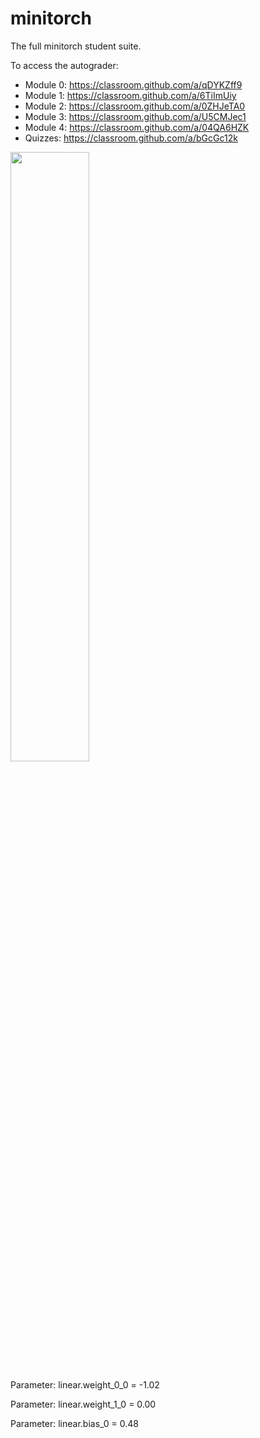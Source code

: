 # minitorch
The full minitorch student suite. 


To access the autograder: 

* Module 0: https://classroom.github.com/a/qDYKZff9
* Module 1: https://classroom.github.com/a/6TiImUiy
* Module 2: https://classroom.github.com/a/0ZHJeTA0
* Module 3: https://classroom.github.com/a/U5CMJec1
* Module 4: https://classroom.github.com/a/04QA6HZK
* Quizzes: https://classroom.github.com/a/bGcGc12k

<img src="https://i.imgur.com/uVKrzy6.jpeg" width="50%">

Parameter: linear.weight_0_0 = -1.02

Parameter: linear.weight_1_0 = 0.00

Parameter: linear.bias_0 = 0.48
